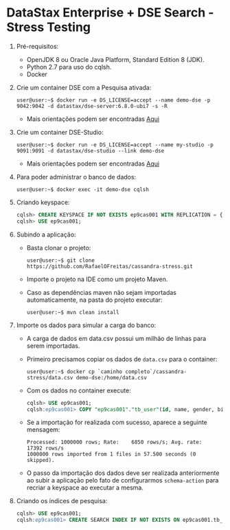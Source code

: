 # DataStax Enterprise + DSE Search - Stress Testing 

1. Pré-requisitos:
    -  OpenJDK 8 ou Oracle Java Platform, Standard Edition 8 (JDK).
    -  Python 2.7 para uso do cqlsh.
    -  Docker
    
2. Crie um container DSE com a Pesquisa ativada:
      ```console
      user@user:~$ docker run -e DS_LICENSE=accept --name demo-dse -p 9042:9042 -d datastax/dse-server:6.8.0-ubi7 -s -R
      ```

    - Mais orientações podem ser encontradas [Aqui](https://hub.docker.com/r/datastax/dse-server)

3. Crie um container DSE-Studio:
      ```console
      user@user:~$ docker run -e DS_LICENSE=accept --name my-studio -p 9091:9091 -d datastax/dse-studio --link demo-dse
      ```

    - Mais orientações podem ser encontradas [Aqui](https://hub.docker.com/r/datastax/dse-studio/)

4. Para poder administrar o banco de dados:
      ```console
      user@user:~$ docker exec -it demo-dse cqlsh
      ```
   
5. Criando keyspace:
      ```SQl
      cqlsh> CREATE KEYSPACE IF NOT EXISTS ep9cas001 WITH REPLICATION = { 'class' : 'NetworkTopologyStrategy', 'dc1' : 2 };
      cqlsh> USE ep9cas001;
      ```        

6. Subindo a aplicação:
   - Basta clonar o projeto:
     ```console
     user@user:~$ git clone https://github.com/RafaelOFreitas/cassandra-stress.git
     ```
   
   - Importe o projeto na IDE como um projeto Maven.
   - Caso as dependências maven não sejam importadas automaticamente, na pasta do projeto executar:
     ```console
     user@user:~$ mvn clean install
     ```
        
7. Importe os dados para simular a carga do banco:
    - A carga de dados em data.csv possui um milhão de linhas para serem importadas.
    
    - Primeiro precisamos copiar os dados de `data.csv` para o container:
      ```console
      user@user:~$ docker cp `caminho completo`/cassandra-stress/data.csv demo-dse:/home/data.csv 
      ```
      
    - Com os dados no container execute:
      ```SQl
      cqlsh> USE ep9cas001;
      cqlsh:ep9cas001> COPY "ep9cas001"."tb_user"(id, name, gender, birthday, city) FROM '/home/data.csv' WITH DELIMITER = ',' AND HEADER = TRUE;
      ```
   
    - Se a importação for realizada com sucesso, aparece a seguinte mensagem:
      ```
      Processed: 1000000 rows; Rate:    6850 rows/s; Avg. rate:   17392 rows/s
      1000000 rows imported from 1 files in 57.500 seconds (0 skipped).
      ```
    
    - O passo da importação dos dados deve ser realizada anteriormente ao subir a aplicação pelo fato
    de configurarmos `schema-action` para recriar a keyspace ao executar a mesma.

8. Criando os índices de pesquisa:
    ```SQl
    cqlsh> USE ep9cas001;
    cqlsh:ep9cas001> CREATE SEARCH INDEX IF NOT EXISTS ON ep9cas001.tb_user WITH COLUMNS name, gender, birthday, city {excluded : false};
    ```